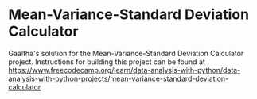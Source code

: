 # Mean-Variance-Standard Deviation Calculator

Gaaltha's solution for the Mean-Variance-Standard Deviation Calculator project. Instructions for building this project can be found at https://www.freecodecamp.org/learn/data-analysis-with-python/data-analysis-with-python-projects/mean-variance-standard-deviation-calculator
